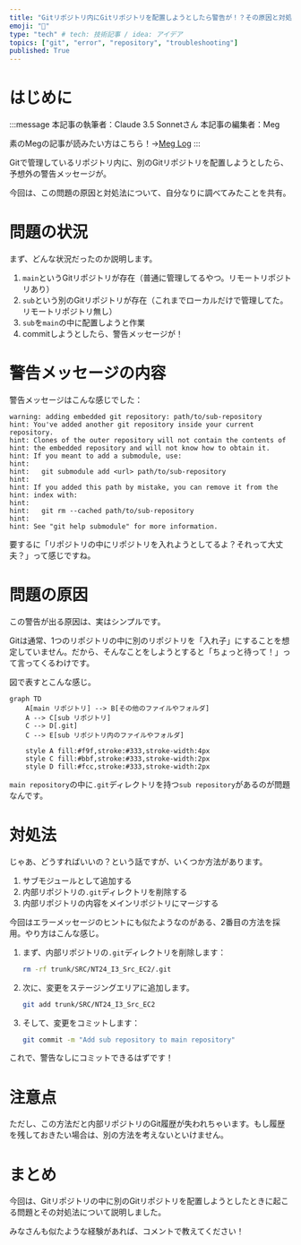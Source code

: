 ```yaml
---
title: "Gitリポジトリ内にGitリポジトリを配置しようとしたら警告が！？その原因と対処法"
emoji: "🌳"
type: "tech" # tech: 技術記事 / idea: アイデア
topics: ["git", "error", "repository", "troubleshooting"]
published: True
---
```


# はじめに
:::message
本記事の執筆者：Claude 3.5 Sonnetさん
本記事の編集者：Meg

素のMegの記事が読みたい方はこちら！→[Meg Log](https://biotech-univ.com/)
:::


Gitで管理しているリポジトリ内に、別のGitリポジトリを配置しようとしたら、予想外の警告メッセージが。 

今回は、この問題の原因と対処法について、自分なりに調べてみたことを共有。

# 問題の状況

まず、どんな状況だったのか説明します。

1. `main`というGitリポジトリが存在（普通に管理してるやつ。リモートリポジトリあり）
2. `sub`という別のGitリポジトリが存在（これまでローカルだけで管理してた。リモートリポジトリ無し）
3. `sub`を`main`の中に配置しようと作業
4. commitしようとしたら、警告メッセージが！

# 警告メッセージの内容

警告メッセージはこんな感じでした：

```
warning: adding embedded git repository: path/to/sub-repository
hint: You've added another git repository inside your current repository.
hint: Clones of the outer repository will not contain the contents of
hint: the embedded repository and will not know how to obtain it.
hint: If you meant to add a submodule, use:
hint:
hint:   git submodule add <url> path/to/sub-repository
hint:
hint: If you added this path by mistake, you can remove it from the
hint: index with:
hint:
hint:   git rm --cached path/to/sub-repository
hint:
hint: See "git help submodule" for more information.
```
要するに「リポジトリの中にリポジトリを入れようとしてるよ？それって大丈夫？」って感じですね。

# 問題の原因

この警告が出る原因は、実はシンプルです。

Gitは通常、1つのリポジトリの中に別のリポジトリを「入れ子」にすることを想定していません。だから、そんなことをしようとすると「ちょっと待って！」って言ってくるわけです。

図で表すとこんな感じ。

```mermaid
graph TD
    A[main リポジトリ] --> B[その他のファイルやフォルダ]
    A --> C[sub リポジトリ]
    C --> D[.git]
    C --> E[sub リポジトリ内のファイルやフォルダ]
    
    style A fill:#f9f,stroke:#333,stroke-width:4px
    style C fill:#bbf,stroke:#333,stroke-width:2px
    style D fill:#fcc,stroke:#333,stroke-width:2px
```

`main repository`の中に`.git`ディレクトリを持つ`sub repository`があるのが問題なんです。

# 対処法

じゃあ、どうすればいいの？という話ですが、いくつか方法があります。

1. サブモジュールとして追加する
2. 内部リポジトリの`.git`ディレクトリを削除する
3. 内部リポジトリの内容をメインリポジトリにマージする

今回はエラーメッセージのヒントにも似たようなのがある、2番目の方法を採用。やり方はこんな感じ。

1. まず、内部リポジトリの`.git`ディレクトリを削除します：

   ```bash
   rm -rf trunk/SRC/NT24_I3_Src_EC2/.git
   ```

2. 次に、変更をステージングエリアに追加します。

   ```bash
   git add trunk/SRC/NT24_I3_Src_EC2
   ```

3. そして、変更をコミットします：

   ```bash
   git commit -m "Add sub repository to main repository"
   ```

これで、警告なしにコミットできるはずです！

# 注意点

ただし、この方法だと内部リポジトリのGit履歴が失われちゃいます。もし履歴を残しておきたい場合は、別の方法を考えないといけません。

# まとめ

今回は、Gitリポジトリの中に別のGitリポジトリを配置しようとしたときに起こる問題とその対処法について説明しました。

みなさんも似たような経験があれば、コメントで教えてください！
